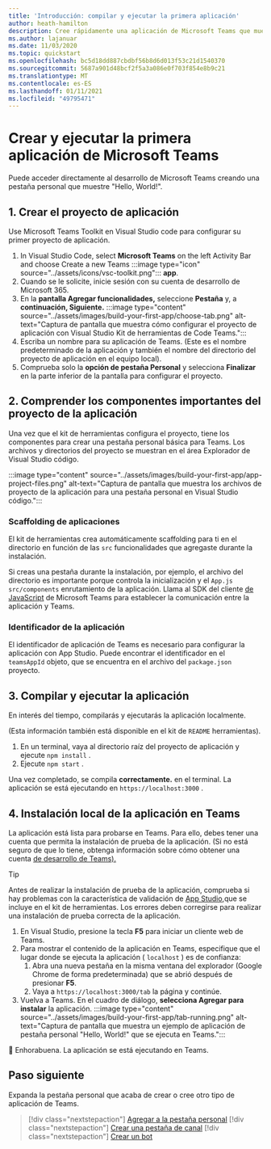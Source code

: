 ```yaml
---
title: 'Introducción: compilar y ejecutar la primera aplicación'
author: heath-hamilton
description: Cree rápidamente una aplicación de Microsoft Teams que muestre un mensaje de "Hola a todos". con Microsoft Teams Toolkit.
ms.author: lajanuar
ms.date: 11/03/2020
ms.topic: quickstart
ms.openlocfilehash: bc5d18dd887cbdbf56b8d6d013f53c21d1540370
ms.sourcegitcommit: 5687a901d48bcf2f5a3a086e0f703f854e8b9c21
ms.translationtype: MT
ms.contentlocale: es-ES
ms.lasthandoff: 01/11/2021
ms.locfileid: "49795471"
---
```

# <a name="build-and-run-your-first-microsoft-teams-app"></a>Crear y ejecutar la primera aplicación de Microsoft Teams

Puede acceder directamente al desarrollo de Microsoft Teams creando una pestaña personal que muestre "Hello, World!".

## <a name="1-create-your-app-project"></a>1. Crear el proyecto de aplicación

Use Microsoft Teams Toolkit en Visual Studio code para configurar su primer proyecto de aplicación.

1. In Visual Studio Code, select **Microsoft Teams** on the left Activity Bar and choose Create a new Teams :::image type="icon" source="../assets/icons/vsc-toolkit.png"::: **app**.
1. Cuando se le solicite, inicie sesión con su cuenta de desarrollo de Microsoft 365.
1. En la **pantalla Agregar funcionalidades,** seleccione **Pestaña** y, a **continuación, Siguiente.**
:::image type="content" source="../assets/images/build-your-first-app/choose-tab.png" alt-text="Captura de pantalla que muestra cómo configurar el proyecto de aplicación con Visual Studio Kit de herramientas de Code Teams.":::
1. Escriba un nombre para su aplicación de Teams. (Este es el nombre predeterminado de la aplicación y también el nombre del directorio del proyecto de aplicación en el equipo local).
1. Comprueba solo la **opción de pestaña Personal** y selecciona **Finalizar** en la parte inferior de la pantalla para configurar el proyecto.

## <a name="2-understand-important-app-project-components"></a>2. Comprender los componentes importantes del proyecto de la aplicación

Una vez que el kit de herramientas configura el proyecto, tiene los componentes para crear una pestaña personal básica para Teams. Los archivos y directorios del proyecto se muestran en el área Explorador de Visual Studio código.

:::image type="content" source="../assets/images/build-your-first-app/app-project-files.png" alt-text="Captura de pantalla que muestra los archivos de proyecto de la aplicación para una pestaña personal en Visual Studio código.":::

### <a name="app-scaffolding"></a>Scaffolding de aplicaciones

El kit de herramientas crea automáticamente scaffolding para ti en el directorio en función de las `src` funcionalidades que agregaste durante la instalación.

Si creas una pestaña durante la instalación, por ejemplo, el archivo del directorio es importante porque controla la inicialización y el `App.js` `src/components` enrutamiento de la aplicación. Llama al SDK del cliente [de JavaScript](../tabs/how-to/using-teams-client-sdk.md) de Microsoft Teams para establecer la comunicación entre la aplicación y Teams.

### <a name="app-id"></a>Identificador de la aplicación

El identificador de aplicación de Teams es necesario para configurar la aplicación con App Studio. Puede encontrar el identificador en el `teamsAppId` objeto, que se encuentra en el archivo del `package.json` proyecto.

## <a name="3-build-and-run-your-app"></a>3. Compilar y ejecutar la aplicación

En interés del tiempo, compilarás y ejecutarás la aplicación localmente.

(Esta información también está disponible en el kit de `README` herramientas).

1. En un terminal, vaya al directorio raíz del proyecto de aplicación y ejecute `npm install` .
1. Ejecute `npm start` .

Una vez completado, se compila **correctamente.** en el terminal. La aplicación se está ejecutando en `https://localhost:3000` .

## <a name="4-sideload-your-app-in-teams"></a>4. Instalación local de la aplicación en Teams

La aplicación está lista para probarse en Teams. Para ello, debes tener una cuenta que permita la instalación de prueba de la aplicación. (Si no está seguro de que lo tiene, obtenga información sobre cómo obtener una cuenta [de desarrollo de Teams).](../build-your-first-app/build-first-app-overview.md#set-up-your-development-account)

> [!TIP]
> Antes de realizar la instalación de prueba de la aplicación, comprueba si hay problemas con la característica de validación de [App Studio,](../concepts/deploy-and-publish/appsource/prepare/submission-checklist.md#teams-app-validation-tool)que se incluye en el kit de herramientas. Los errores deben corregirse para realizar una instalación de prueba correcta de la aplicación.

1. En Visual Studio, presione la tecla **F5** para iniciar un cliente web de Teams.
1. Para mostrar el contenido de la aplicación en Teams, especifique que el lugar donde se ejecuta la aplicación ( `localhost` ) es de confianza:
   1. Abra una nueva pestaña en la misma ventana del explorador (Google Chrome de forma predeterminada) que se abrió después de presionar **F5**.
   1. Vaya a `https://localhost:3000/tab` la página y continúe.
1. Vuelva a Teams. En el cuadro de diálogo, **selecciona Agregar para instalar** la aplicación.
:::image type="content" source="../assets/images/build-your-first-app/tab-running.png" alt-text="Captura de pantalla que muestra un ejemplo de aplicación de pestaña personal &quot;Hello, World!&quot; que se ejecuta en Teams.":::

🎉 Enhorabuena. La aplicación se está ejecutando en Teams.

## <a name="next-step"></a>Paso siguiente

Expanda la pestaña personal que acaba de crear o cree otro tipo de aplicación de Teams.

> [!div class="nextstepaction"]
> [Agregar a la pestaña personal](../build-your-first-app/build-personal-tab.md)
> [!div class="nextstepaction"]
> [Crear una pestaña de canal](../build-your-first-app/build-channel-tab.md)
> [!div class="nextstepaction"]
> [Crear un bot](../build-your-first-app/build-bot.md)

